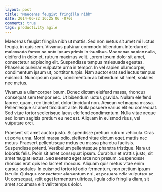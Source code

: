 ```yaml
---
layout: post
title: "Maecenas feugiat fringilla nibh"
date: 2014-06-22 16:25:06 -0700
comments: true
tags: productivity agile
---
```


Maecenas feugiat fringilla nibh ut mattis. Sed non metus sit amet mi luctus feugiat in quis sem. Vivamus pulvinar commodo bibendum. Interdum et malesuada fames ac ante ipsum primis in faucibus. Maecenas sapien nulla, eleifend in dolor et, rutrum maximus velit. Lorem ipsum dolor sit amet, consectetur adipiscing elit. Suspendisse tempus malesuada egestas. Phasellus pulvinar vulputate urna in tempor. In vel sapien ullamcorper, condimentum ipsum ut, porttitor turpis. Nam auctor erat sed lectus tempus euismod. Nunc ipsum quam, condimentum ac bibendum sit amet, sodales nec metus.

Vivamus a ullamcorper ipsum. Donec dictum eleifend massa, rhoncus consequat sem tempor nec. Ut bibendum luctus gravida. Nullam eleifend laoreet quam, nec tincidunt dolor tincidunt non. Aenean vel magna massa. Pellentesque sit amet tincidunt ante. Nulla posuere varius elit eu consequat. Sed vitae tortor scelerisque lacus eleifend condimentum. Nulla vitae neque sed lorem sagittis pretium eu nec est. Aliquam in euismod risus, vel vulputate orci.

Praesent sit amet auctor justo. Suspendisse pretium rutrum vehicula. Cras ut porta urna. Morbi massa odio, eleifend vitae dictum eget, mattis nec metus. Praesent pellentesque metus eu massa pharetra facilisis. Suspendisse potenti. Vestibulum pellentesque pharetra tristique. Nam ut lobortis felis. Proin sit amet consequat ipsum. Curabitur et mattis justo, sit amet feugiat lectus. Sed eleifend eget arcu non pretium. Suspendisse rhoncus erat quis leo laoreet rhoncus. Aliquam quis metus vitae enim cursus sodales. In euismod tortor id odio fermentum, non pretium ipsum iaculis. Quisque consectetur elementum nisi, et posuere odio vulputate ac. Ut consequat, velit eget fermentum ultrices, ligula odio fringilla diam, sit amet accumsan elit velit tempus dolor.
